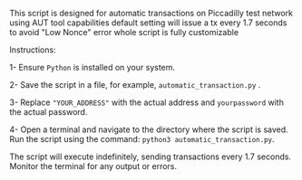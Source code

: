 This script is designed for automatic transactions on Piccadilly test network using AUT tool capabilities
default setting will issue a tx every 1.7 seconds to avoid "Low Nonce" error
whole script is fully customizable

Instructions:

1- Ensure `Python` is installed on your system.

2- Save the script in a file, for example, `automatic_transaction.py` .

3- Replace `"YOUR_ADDRESS"` with the actual address and `yourpassword` with the actual password.

4- Open a terminal and navigate to the directory where the script is saved.
Run the script using the command:
`python3 automatic_transaction.py`.

The script will execute indefinitely, sending transactions every 1.7 seconds.
Monitor the terminal for any output or errors.
